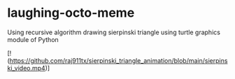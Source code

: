# laughing-octo-meme
Using recursive algorithm drawing sierpinski triangle using turtle graphics module of Python

[!(https://github.com/raj911tx/sierpinski_triangle_animation/blob/main/sierpinski_video.mp4)]
